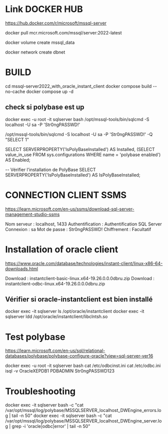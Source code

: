# Link DOCKER HUB

https://hub.docker.com/r/microsoft/mssql-server

docker pull mcr.microsoft.com/mssql/server:2022-latest

docker volume create mssql_data

docker network create dbnet

# BUILD

cd mssql-server2022_with_oracle_instant_client
docker compose build --no-cache
docker compose up -d

## check si polybase est up

docker exec -u root -it sqlserver bash
/opt/mssql-tools/bin/sqlcmd -S localhost -U sa -P 'Str0ngPASSWD!'

/opt/mssql-tools/bin/sqlcmd -S localhost -U sa -P 'Str0ngPASSWD!' -Q "SELECT 1"

SELECT SERVERPROPERTY('IsPolyBaseInstalled') AS Installed,
(SELECT value_in_use FROM sys.configurations WHERE name = 'polybase enabled') AS Enabled;

-- Vérifier l'installation de PolyBase
SELECT SERVERPROPERTY('IsPolyBaseInstalled') AS IsPolyBaseInstalled;

# CONNECTION CLIENT SSMS

https://learn.microsoft.com/en-us/ssms/download-sql-server-management-studio-ssms

Nom serveur : localhost, 1433
Authentification : Authentification SQL Server
Connexion : sa
Mot de passe : Str0ngPASSWD!
Chiffrement : Facultatif

# Installation of oracle client

https://www.oracle.com/database/technologies/instant-client/linux-x86-64-downloads.html

Download : instantclient-basic-linux.x64-19.26.0.0.0dbru.zip
Download : instantclient-odbc-linux.x64-19.26.0.0.0dbru.zip

## Vérifier si oracle-instantclient est bien installé

docker exec -it sqlserver ls /opt/oracle/instantclient
docker exec -it sqlserver ldd /opt/oracle/instantclient/libclntsh.so

# Test polybase

https://learn.microsoft.com/en-us/sql/relational-databases/polybase/polybase-configure-oracle?view=sql-server-ver16

docker exec -u root -it sqlserver bash
cat /etc/odbcinst.ini
cat /etc/odbc.ini
isql -v OracleXEPDB1 PDBADMIN Str0ngPASSWD123

# Troubleshooting

docker exec -it sqlserver bash -c "cat /var/opt/mssql/log/polybase/MSSQLSERVER_localhost_DWEngine_errors.log | tail -n 50"
docker exec -it sqlserver bash -c "cat /var/opt/mssql/log/polybase/MSSQLSERVER_localhost_DWEngine_server.log | grep -i 'oracle\|odbc\|error' | tail -n 50"
